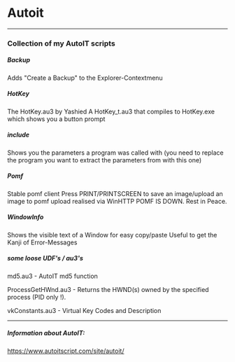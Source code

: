 # Autoit
------------------------
### Collection of my AutoIT scripts

##### Backup
Adds "Create a Backup" to the Explorer-Contextmenu

##### HotKey
The HotKey.au3 by Yashied
A HotKey_t.au3 that compiles to HotKey.exe which shows you a button prompt

##### include
Shows you the parameters a program was called with (you need to replace the program you want to extract the parameters from with this one)

##### Pomf
Stable pomf client
Press PRINT/PRINTSCREEN to save an image/upload an image to pomf
upload realised via WinHTTP
POMF IS DOWN. Rest in Peace.

##### WindowInfo
Shows the visible text of a Window for easy copy/paste
Useful to get the Kanji of Error-Messages

##### some loose UDF's / au3's
md5.au3 - AutoIT md5 function

ProcessGetHWnd.au3 - Returns the HWND(s) owned by the specified process (PID only !).

vkConstants.au3 - Virtual Key Codes and Description

------------------------
##### Information about AutoIT:
https://www.autoitscript.com/site/autoit/
